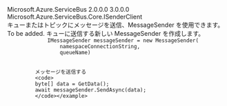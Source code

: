<Type Name="IMessageSender" FullName="Microsoft.Azure.ServiceBus.Core.IMessageSender">
  <TypeSignature Language="C#" Value="public interface IMessageSender : Microsoft.Azure.ServiceBus.Core.ISenderClient" />
  <TypeSignature Language="ILAsm" Value=".class public interface auto ansi abstract IMessageSender implements class Microsoft.Azure.ServiceBus.Core.ISenderClient, class Microsoft.Azure.ServiceBus.IClientEntity" />
  <TypeSignature Language="DocId" Value="T:Microsoft.Azure.ServiceBus.Core.IMessageSender" />
  <TypeSignature Language="VB.NET" Value="Public Interface IMessageSender&#xA;Implements ISenderClient" />
  <TypeSignature Language="F#" Value="type IMessageSender = interface&#xA;    interface ISenderClient&#xA;    interface IClientEntity" />
  <AssemblyInfo>
    <AssemblyName>Microsoft.Azure.ServiceBus</AssemblyName>
    <AssemblyVersion>2.0.0.0</AssemblyVersion>
    <AssemblyVersion>3.0.0.0</AssemblyVersion>
  </AssemblyInfo>
  <Interfaces>
    <Interface>
      <InterfaceName>Microsoft.Azure.ServiceBus.Core.ISenderClient</InterfaceName>
    </Interface>
  </Interfaces>
  <Docs>
    <summary>
             キューまたはトピックにメッセージを送信、MessageSender を使用できます。
             </summary>
    <remarks>To be added.</remarks>
    <altmember cref="T:Microsoft.Azure.ServiceBus.Core.MessageSender" />
    <altmember cref="T:Microsoft.Azure.ServiceBus.QueueClient" />
    <altmember cref="T:Microsoft.Azure.ServiceBus.TopicClient" />
    <example>
             キューに送信する新しい MessageSender を作成します。
             <code>
             IMessageSender messageSender = new MessageSender(
                 namespaceConnectionString,
                 queueName)
             </code>
            
             メッセージを送信する
             <code>
             byte[] data = GetData();
             await messageSender.SendAsync(data);
             </code></example>
  </Docs>
  <Members />
</Type>